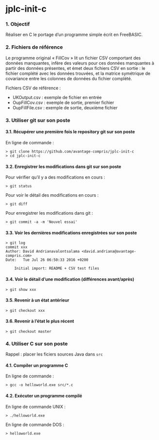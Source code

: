 jplc-init-c
===========

### 1. Objectif

Réaliser en C le portage d’un programme simple écrit en FreeBASIC.

### 2. Fichiers de référence

Le programme original « FillCov » 
lit un fichier CSV comportant des données manquantes,
infère des valeurs pour ces données manquantes à partir des données présentes,
et émet deux fichiers CSV en sortie : le fichier complété avec les données
trouvées, et la matrice symétrique de covariance entre les colonnes de
données du fichier complété.

Fichiers CSV de référence :

  * UKOutput.csv : exemple de fichier en entrée
  * OupFillCov.csv : exemple de sortie, premier fichier
  * OupFillFile.csv : exemple de sortie, deuxième fichier

### 3. Utiliser git sur son poste

#### 3.1. Récupérer une première fois le repository git sur son poste

En ligne de commande :

    > git clone https://github.com/avantage-compris/jplc-init-c
    > cd jplc-init-c
    
#### 3.2. Enregistrer les modifications dans git sur son poste

Pour vérifier qu’il y a des modifications en cours :

    > git status

Pour voir le détail des modifications en cours :

    > git diff
    
Pour enregistrer les modifications dans git :

    > git commit -a -m 'Nouvel essai'

#### 3.3. Voir les dernières modifications enregistrées sur son poste

    > git log    
    commit xxx
    Author: David Andrianavalontsalama <david.andriana@avantage-compris.com>
    Date:   Tue Jul 26 06:50:33 2016 +0200

        Initial import: README + CSV test files

#### 3.4. Voir le détail d’une modification (différences avant/après)

    > git show xxx

#### 3.5. Revenir à un état antérieur

    > git checkout xxx

#### 3.6. Revenir à l’état le plus récent

    > git checkout master

### 4. Utiliser C sur son poste

Rappel : placer les ficiers sources Java dans `src`

#### 4.1. Compiler un programme C

En ligne de commande :

    > gcc -o helloworld.exe src/*.c
    
#### 4.2. Exécuter un programme compilé

En ligne de commande UNIX :

    > ./helloworld.exe

En ligne de commande DOS :

    > helloworld.exe
    

